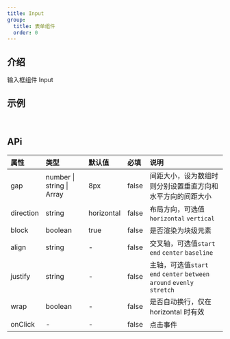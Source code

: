 ```yaml
---
title: Input
group:
  title: 表单组件
  order: 0
---
```


## 介绍

输入框组件 Input
​

## 示例

<!-- 可以通过code加载示例代码，dumi会帮我们做解析 -->

<code src="./demo/base.tsx"></code>

​

## APi

<!-- 会生成api表格 -->

| 属性      | 类型                              | 默认值     | 必填  | 说明                                                                     |
| :-------- | :-------------------------------- | :--------- | :---- | :----------------------------------------------------------------------- |
| gap       | number &#124; string &#124; Array | 8px        | false | 间距大小，设为数组时则分别设置垂直方向和水平方向的间距大小               |
| direction | string                            | horizontal | false | 布局方向，可选值`horizontal` `vertical`                                  |
| block     | boolean                           | true       | false | 是否渲染为块级元素                                                       |
| align     | string                            | -          | false | 交叉轴，可选值`start` `end` `center` `baseline`                          |
| justify   | string                            | -          | false | 主轴，可选值`start` `end` `center` `between` `around` `evenly` `stretch` |
| wrap      | boolean                           | -          | false | 是否自动换行，仅在 horizontal 时有效                                     |
| onClick   | -                                 | -          | false | 点击事件                                                                 |
